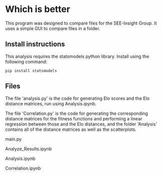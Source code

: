 # Which is better

This program was designed to compare files for the SEE-Insight Group.  It uses a simple GUI to compare files in a folder.


## Install instructions

This analysis requires the statsmodels python library. Install using the following command:

```pip install statsmodels```

## Files

The file 'analysis.py' is the code for generating Elo scores and the Elo distance matrices, run using Analysis.ipynb.

The file 'Correlation.py' is the code for generating the corresponding distance matrices for the fitness functions and performing a linear regression between those and the Elo distances, and the folder 'Analysis' contains all of the distance matrices as well as the scatterplots.

main.py

Analyze_Results.ipynb

Analysis.ipynb

Correlation.ipynb


